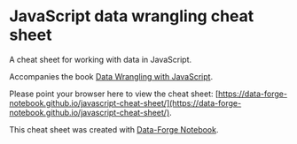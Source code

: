 # JavaScript data wrangling cheat sheet

A cheat sheet for working with data in JavaScript.

Accompanies the book [Data Wrangling with JavaScript](http://bit.ly/2t2cJu2).

Please point your browser here to view the cheat sheet: [https://data-forge-notebook.github.io/javascript-cheat-sheet/](https://data-forge-notebook.github.io/javascript-cheat-sheet/).

This cheat sheet was created with [Data-Forge Notebook](http://www.data-forge-notebook.com/).